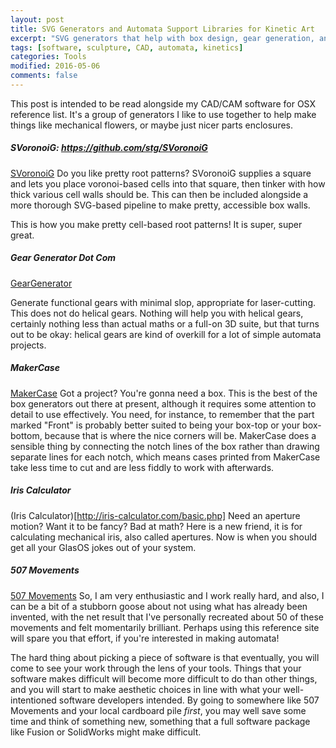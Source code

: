 ```yaml
---
layout: post
title: SVG Generators and Automata Support Libraries for Kinetic Art
excerpt: "SVG generators that help with box design, gear generation, and how to think about making motion."
tags: [software, sculpture, CAD, automata, kinetics]
categories: Tools
modified: 2016-05-06
comments: false
---
```


This post is intended to be read alongside my CAD/CAM software for OSX reference list. It's a group of generators I like to use together to help make things like mechanical flowers, or maybe just nicer parts enclosures.

##### SVoronoiG: https://github.com/stg/SVoronoiG
[SVoronoiG](https://github.com/stg/SVoronoiG)
Do you like pretty root patterns? SVoronoiG supplies a square and lets you place voronoi-based cells into that square, then tinker with how thick various cell walls should be. This can then be included alongside a more thorough SVG-based pipeline to make pretty, accessible box walls. 

This is how you make pretty cell-based root patterns! It is super, super great.

##### Gear Generator Dot Com
[GearGenerator](geargenerator.com/#144,144,72,6,1,0,15355.500000006388,3,1,8,2,4,27,-90,0,0,13,3.25,4,27,-90,0,0,13,3.25,4,27,8,0,0,2,1104)

Generate functional gears with minimal slop, appropriate for laser-cutting. This does not do helical gears. Nothing will help you with helical gears, certainly nothing less than actual maths or a full-on 3D suite, but that turns out to be okay: helical gears are kind of overkill for a lot of simple automata projects.

##### MakerCase
[MakerCase](http://www.makercase.com/)
Got a project? You're gonna need a box. This is the best of the box generators out there at present, although it requires some attention to detail to use effectively. You need, for instance, to remember that the part marked "Front" is probably better suited to being your box-top or your box-bottom, because that is where the nice corners will be. MakerCase does a sensible thing by connecting the notch lines of the box rather than drawing separate lines for each notch, which means cases printed from MakerCase take less time to cut and are less fiddly to work with afterwards.

##### Iris Calculator
(Iris Calculator)[http://iris-calculator.com/basic.php] Need an aperture motion? Want it to be fancy? Bad at math? Here is a new friend, it is for calculating mechanical iris, also called apertures. Now is when you should get all your GlasOS jokes out of your system.

##### 507 Movements
[507 Movements](http://507movements.com/)
So, I am very enthusiastic and I work really hard, and also, I can be a bit of a stubborn goose about not using what has already been invented, with the net result that I've personally recreated about 50 of these movements and felt momentarily brilliant. Perhaps using this reference site will spare you that effort, if you're interested in making automata! 

The hard thing about picking a piece of software is that eventually, you will come to see your work through the lens of your tools. Things that your software makes difficult will become more difficult to do than other things, and you will start to make aesthetic choices in line with what your well-intentioned software developers intended. By going to somewhere like 507 Movements and your local cardboard pile _first_, you may well save some time and think of something new, something that a full software package like Fusion or SolidWorks might make difficult.